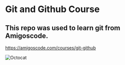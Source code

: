 # Git and Github Course

## This repo was used to learn git from Amigoscode.
https://amigoscode.com/courses/git-github

![Octocat](https://user-images.githubusercontent.com/98660362/171204522-8436de0b-4dbb-445a-88e1-30abec3e10d9.png)
